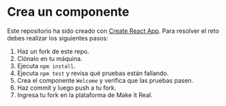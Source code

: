 # Crea un componente

Este repositorio ha sido creado con [Create React App](https://github.com/facebookincubator/create-react-app). Para resolver el reto debes realizar los siguientes pasos:

1. Haz un fork de este repo.
2. Clónalo en tu máquina.
3. Ejecuta `npm install`.
4. Ejecuta `npm test` y revisa qué pruebas están fallando.
5. Crea el componente `Welcome` y verifica que las pruebas pasen.
6. Haz commit y luego push a tu fork.
7. Ingresa tu fork en la plataforma de Make it Real.
